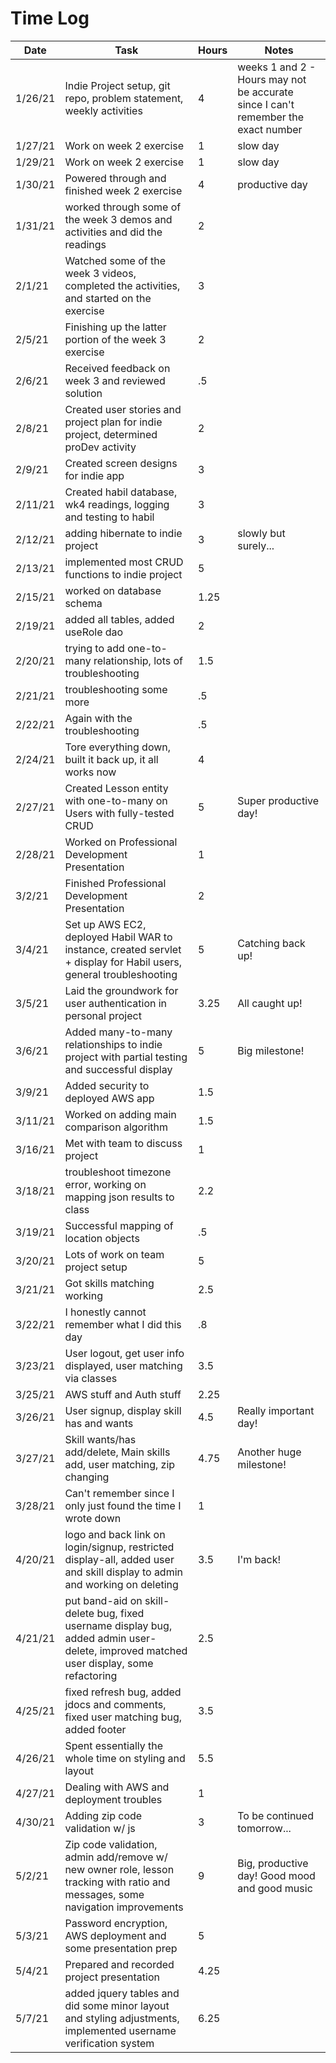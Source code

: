 # Time Log

| Date | Task | Hours | Notes|
|------|------|-------|------|
| 1/26/21| Indie Project setup, git repo, problem statement, weekly activities | 4 | weeks 1 and 2 - Hours may not be accurate since I can't remember the exact number|
|1/27/21| Work on week 2 exercise | 1 | slow day |
| 1/29/21 | Work on week 2 exercise | 1 | slow day |
| 1/30/21 | Powered through and finished week 2 exercise | 4 | productive day |
| 1/31/21 | worked through some of the week 3 demos and activities and did the readings | 2 | |
| 2/1/21 | Watched some of the week 3 videos, completed the activities, and started on the exercise | 3 ||
| 2/5/21 | Finishing up the latter portion of the week 3 exercise | 2 ||
| 2/6/21 | Received feedback on week 3 and reviewed solution | .5 ||
| 2/8/21 | Created user stories and project plan for indie project, determined proDev activity | 2 ||
| 2/9/21 | Created screen designs for indie app | 3 ||
| 2/11/21 | Created habil database, wk4 readings, logging and testing to habil | 3 ||
| 2/12/21 | adding hibernate to indie project | 3 | slowly but surely... |
| 2/13/21 | implemented most CRUD functions to indie project | 5 ||
| 2/15/21 | worked on database schema | 1.25 ||
| 2/19/21 | added all tables, added useRole dao | 2 ||
| 2/20/21 | trying to add one-to-many relationship, lots of troubleshooting | 1.5 ||
| 2/21/21 | troubleshooting some more | .5 ||
| 2/22/21 | Again with the troubleshooting | .5 ||
| 2/24/21 | Tore everything down, built it back up, it all works now| 4 ||
| 2/27/21 | Created Lesson entity with one-to-many on Users with fully-tested CRUD | 5 | Super productive day! |
| 2/28/21 | Worked on Professional Development Presentation | 1 ||
| 3/2/21 | Finished Professional Development Presentation | 2 ||
| 3/4/21 | Set up AWS EC2, deployed Habil WAR to instance, created servlet + display for Habil users, general troubleshooting | 5 | Catching back up! |
| 3/5/21 | Laid the groundwork for user authentication in personal project | 3.25 | All caught up! |
| 3/6/21 | Added many-to-many relationships to indie project with partial testing and successful display | 5 | Big milestone! |
| 3/9/21 | Added security to deployed AWS app | 1.5 ||
| 3/11/21 | Worked on adding main comparison algorithm | 1.5 ||
| 3/16/21 | Met with team to discuss project | 1 ||
| 3/18/21 | troubleshoot timezone error, working on mapping json results to class | 2.2 ||
| 3/19/21 | Successful mapping of location objects | .5 ||
| 3/20/21 | Lots of work on team project setup | 5 ||
| 3/21/21 | Got skills matching working | 2.5 ||
| 3/22/21 | I honestly cannot remember what I did this day | .8 ||
| 3/23/21 | User logout, get user info displayed, user matching via classes | 3.5 ||
| 3/25/21 | AWS stuff and Auth stuff | 2.25 ||
| 3/26/21 | User signup, display skill has and wants | 4.5 | Really important day! |
| 3/27/21 | Skill wants/has add/delete, Main skills add, user matching, zip changing | 4.75 | Another huge milestone! |
| 3/28/21 | Can't remember since I only just found the time I wrote down | 1 ||
| 4/20/21 | logo and back link on login/signup, restricted display-all, added user and skill display to admin and working on deleting | 3.5 | I'm back! |
| 4/21/21 | put band-aid on skill-delete bug, fixed username display bug, added admin user-delete, improved matched user display, some refactoring | 2.5 ||
| 4/25/21 | fixed refresh bug, added jdocs and comments, fixed user matching bug, added footer | 3.5 ||
| 4/26/21 | Spent essentially the whole time on styling and layout | 5.5 ||
| 4/27/21 | Dealing with AWS and deployment troubles | 1 ||
| 4/30/21 | Adding zip code validation w/ js | 3 | To be continued tomorrow... |
| 5/2/21 | Zip code validation, admin add/remove w/ new owner role, lesson tracking with ratio and messages, some navigation improvements | 9 | Big, productive day! Good mood and good music |
| 5/3/21 | Password encryption, AWS deployment and some presentation prep | 5 ||
| 5/4/21 | Prepared and recorded project presentation | 4.25 ||
| 5/7/21 | added jquery tables and did some minor layout and styling adjustments, implemented username verification system | 6.25 ||